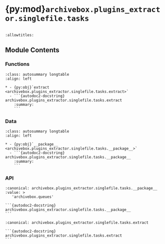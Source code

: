 # {py:mod}`archivebox.plugins_extractor.singlefile.tasks`

```{py:module} archivebox.plugins_extractor.singlefile.tasks
```

```{autodoc2-docstring} archivebox.plugins_extractor.singlefile.tasks
:allowtitles:
```

## Module Contents

### Functions

````{list-table}
:class: autosummary longtable
:align: left

* - {py:obj}`extract <archivebox.plugins_extractor.singlefile.tasks.extract>`
  - ```{autodoc2-docstring} archivebox.plugins_extractor.singlefile.tasks.extract
    :summary:
    ```
````

### Data

````{list-table}
:class: autosummary longtable
:align: left

* - {py:obj}`__package__ <archivebox.plugins_extractor.singlefile.tasks.__package__>`
  - ```{autodoc2-docstring} archivebox.plugins_extractor.singlefile.tasks.__package__
    :summary:
    ```
````

### API

````{py:data} __package__
:canonical: archivebox.plugins_extractor.singlefile.tasks.__package__
:value: >
   'archivebox.queues'

```{autodoc2-docstring} archivebox.plugins_extractor.singlefile.tasks.__package__
```

````

````{py:function} extract(url, out_dir, config, task=None, parent_task_id=None)
:canonical: archivebox.plugins_extractor.singlefile.tasks.extract

```{autodoc2-docstring} archivebox.plugins_extractor.singlefile.tasks.extract
```
````
